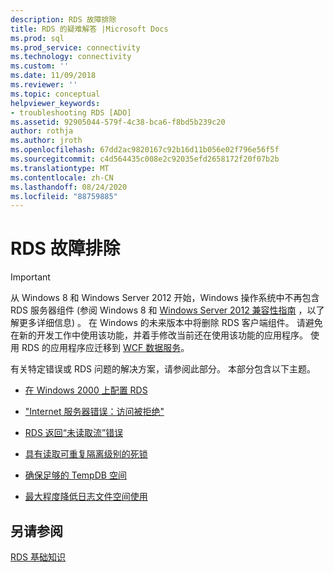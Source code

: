 ```yaml
---
description: RDS 故障排除
title: RDS 的疑难解答 |Microsoft Docs
ms.prod: sql
ms.prod_service: connectivity
ms.technology: connectivity
ms.custom: ''
ms.date: 11/09/2018
ms.reviewer: ''
ms.topic: conceptual
helpviewer_keywords:
- troubleshooting RDS [ADO]
ms.assetid: 92905044-579f-4c38-bca6-f8bd5b239c20
author: rothja
ms.author: jroth
ms.openlocfilehash: 67dd2ac9820167c92b16d11b056e02f796e56f5f
ms.sourcegitcommit: c4d564435c008e2c92035efd2658172f20f07b2b
ms.translationtype: MT
ms.contentlocale: zh-CN
ms.lasthandoff: 08/24/2020
ms.locfileid: "88759885"
---
```

# <a name="troubleshooting-rds"></a>RDS 故障排除
> [!IMPORTANT]
>  从 Windows 8 和 Windows Server 2012 开始，Windows 操作系统中不再包含 RDS 服务器组件 (参阅 Windows 8 和 [Windows Server 2012 兼容性指南](https://www.microsoft.com/download/details.aspx?id=27416) ，以了解更多详细信息) 。 在 Windows 的未来版本中将删除 RDS 客户端组件。 请避免在新的开发工作中使用该功能，并着手修改当前还在使用该功能的应用程序。 使用 RDS 的应用程序应迁移到 [WCF 数据服务](https://go.microsoft.com/fwlink/?LinkId=199565)。  
  
 有关特定错误或 RDS 问题的解决方案，请参阅此部分。 本部分包含以下主题。  
  
-   [在 Windows 2000 上配置 RDS](./configuring-rds-on-windows-2000.md)  
  
-   ["Internet 服务器错误：访问被拒绝"](./internet-server-error-access-denied.md)  
  
-   [RDS 返回“未读取流”错误](./rds-returns-stream-not-read-error.md)  
  
-   [具有读取可重复隔离级别的死锁](./deadlocks-with-read-repeatable-isolation-level.md)  
  
-   [确保足够的 TempDB 空间](./ensuring-sufficient-tempdb-space.md)  
  
-   [最大程度降低日志文件空间使用](./minimizing-log-file-space-usage.md)  
  
## <a name="see-also"></a>另请参阅  
 [RDS 基础知识](./rds-fundamentals.md)